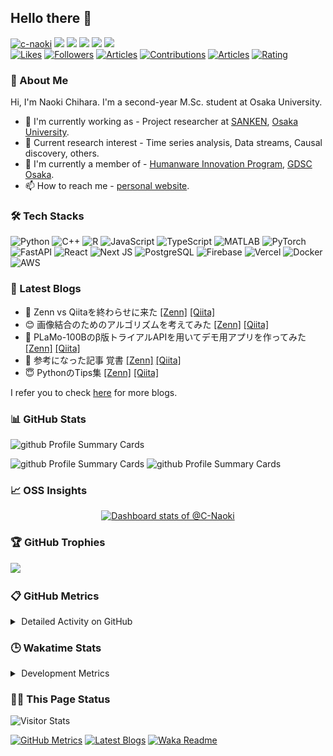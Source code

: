 ## Hello there 👋

<p align="left">
  <a href="https://github.com/c-naoki/c-naoki/"><img height="20" src="https://komarev.com/ghpvc/?username=c-naoki&style=plastic" alt="c-naoki"/></a>
  <a href="https://github.com/c-naoki"><img height="20" src="https://img.shields.io/github/followers/c-naoki?label=followers&logo=github&style=plastic"/></a>
  <a href="https://github.com/c-naoki"><img height="20" src="https://img.shields.io/github/stars/c-naoki?logo=github&style=plastic"/></a>
  <a href="http://x.com/c_naoki13"><img height="20" src="https://img.shields.io/badge/X-c__naoki13-000000.svg?style=plastic&logo=x"/></a>
  <a href="https://www.linkedin.com/in/c-naoki"><img height="20" src="https://img.shields.io/badge/LinkedIn-c--naoki-%230A66C2.svg?style=plastic&logo=LinkedIn&logoColor=white"/></a>
  <a href="https://c-naoki.vercel.app/"><img height="20" src="https://img.shields.io/badge/Website-visit-027B58?logo=codepen&style=plastic"/></a></br>
  <a href="https://zenn.dev/naoki0103"><img height="20" src="https://badgen.org/img/zenn/naoki0103/likes?style=plastic" alt="Likes"/></a>
  <a href="https://zenn.dev/naoki0103"><img height="20" src="https://badgen.org/img/zenn/naoki0103/followers?style=plastic" alt="Followers" /></a>
  <a href="https://zenn.dev/naoki0103"><img height="20" src="https://badgen.org/img/zenn/naoki0103/articles?style=plastic" alt="Articles" /></a>
  <a href="https://qiita.com/c-naoki"><img height="20" src="https://badgen.org/img/qiita/C-naoki/contributions?style=plastic" alt="Contributions"/></a>
  <a href="https://qiita.com/c-naoki"><img height="20" src="https://badgen.org/img/qiita/c-naoki/articles?style=plastic" alt="Articles" /></a>
  <a href="https://atcoder.jp/users/c_naoki?contestType=algo"><img height="20" src="https://badgen.org/img/atcoder/c_naoki/rating/algorithm?style=plastic" alt="Rating" /></a>
</p>

### 🌟 About Me
Hi, I'm Naoki Chihara. I'm a second-year M.Sc. student at Osaka University.
- 🧳 I'm currently working as - Project researcher at <a href="https://www.sanken.osaka-u.ac.jp/en/" target="_blank">SANKEN</a>, <a href="https://www.sanken.osaka-u.ac.jp/en/" target="_blank">Osaka University</a>.
- 🌱 Current research interest -  Time series analysis, Data streams, Causal discovery, others.
- 👥 I'm currently a member of - <a href="https://www.humanware.osaka-u.ac.jp/en/" target="_blank">Humanware Innovation Program</a>, <a href="https://gdsc-osaka.jp/" target="_blank">GDSC Osaka</a>.
- 📫 How to reach me - <a href="https://c-naoki.vercel.app/" target="_blank">personal website</a>.

### 🛠️ Tech Stacks
![Python](https://img.shields.io/badge/Python-3670A0?style=for-the-badge&logo=python&logoColor=ffdd54&style=plastic)
![C++](https://img.shields.io/badge/C++-%2300599C.svg?style=for-the-badge&logo=c%2B%2B&logoColor=white&style=plastic)
![R](https://img.shields.io/badge/R-276DC3?style=for-the-badge&logo=r&logoColor=white&style=plastic)
![JavaScript](https://img.shields.io/badge/JavaScript-F7DF1E?style=for-the-badge&logo=javascript&logoColor=black&style=plastic)
![TypeScript](https://img.shields.io/badge/TypeScript-3178C6?style=for-the-badge&logo=typescript&logoColor=white&style=plastic)
![MATLAB](https://img.shields.io/badge/MATLAB-e16737?style=for-the-badge&logo=matlab&logoColor=white&style=plastic)
![PyTorch](https://img.shields.io/badge/PyTorch-%23EE4C2C.svg?style=for-the-badge&logo=PyTorch&logoColor=white&style=plastic)
![FastAPI](https://img.shields.io/badge/FastAPI-005571?style=for-the-badge&logo=fastapi&style=plastic)
![React](https://img.shields.io/badge/React-20232A?style=for-the-badge&logo=react&logoColor=61DAFB&style=plastic)
![Next JS](https://img.shields.io/badge/Next.js-000000?style=for-the-badge&logo=next.js&logoColor=white&style=plastic)
![PostgreSQL](https://img.shields.io/badge/PostgreSQL-316192?style=for-the-badge&logo=postgresql&logoColor=white&style=plastic)
![Firebase](https://img.shields.io/badge/Firebase-FFCA28?style=for-the-badge&logo=firebase&logoColor=black&style=plastic)
![Vercel](https://img.shields.io/badge/Vercel-000000?style=for-the-badge&logo=vercel&logoColor=white&style=plastic)
![Docker](https://img.shields.io/badge/Docker-2496ED?style=for-the-badge&logo=docker&logoColor=white&style=plastic)
![AWS](https://img.shields.io/badge/AWS-232F3E?style=for-the-badge&logo=amazon-web-services&logoColor=white&style=plastic)

### 📖 Latest Blogs
<!--START_SECTION:blogs-->
- 🤖 Zenn vs Qiitaを終わらせに来た [[Zenn]](https://zenn.dev//naoki0103/articles/zenn-qiita-sync-workflow) [[Qiita]](https://qiita.com/C-naoki/items/5c5609b82a67335bf3be)
- 😊 画像結合のためのアルゴリズムを考えてみた [[Zenn]](https://zenn.dev//naoki0103/articles/image-stitcher-application) [[Qiita]](https://qiita.com/C-naoki/items/bf973b041709ad0cd635)
- 🙆 PLaMo-100Bのβ版トライアルAPIを用いてデモ用アプリを作ってみた [[Zenn]](https://zenn.dev//naoki0103/articles/plamo100b-demo) [[Qiita]](https://qiita.com/C-naoki/items/5c1f5bb06da94cc00b4b)
- 🌝 参考になった記事 覚書 [[Zenn]](https://zenn.dev//naoki0103/articles/informative-articles) [[Qiita]](https://qiita.com/C-naoki/items/71fe7fb602a388c4df6c)
- 😇 PythonのTips集 [[Zenn]](https://zenn.dev//naoki0103/articles/python-tips-collection) [[Qiita]](https://qiita.com/C-naoki/items/015d40f2fb639cb43034)
<!--END_SECTION:blogs-->
I refer you to check [here](./docs/blogs.md) for more blogs.

### 📊 GitHub Stats
<span>
  <img alt="github Profile Summary Cards" height="270" src="https://github-readme-streak-stats.herokuapp.com/?user=C-Naoki&theme=onedark" />
</span>
<p>
  <span>
    <img alt="github Profile Summary Cards" height="197.5" src="https://github-readme-stats.vercel.app/api/top-langs/?username=C-Naoki&hide=jupyter%20notebook&theme=onedark" />
  </span>
  <span>
    <img alt="github Profile Summary Cards" height="197.5" src="https://github-readme-stats.vercel.app/api?username=C-Naoki&count_private=true&show_icons=true&theme=onedark" />
  </span>
</p>

### 📈 OSS Insights

<!-- Copy-paste in your Readme.md file -->

<a href="https://next.ossinsight.io/widgets/official/compose-user-dashboard-stats?user_id=74347818" target="_blank" style="display: block" align="center">
  <picture>
    <source media="(prefers-color-scheme: dark)" srcset="https://next.ossinsight.io/widgets/official/compose-user-dashboard-stats/thumbnail.png?user_id=74347818&image_size=auto&color_scheme=dark" width="685" height="auto">
    <img alt="Dashboard stats of @C-Naoki" src="https://next.ossinsight.io/widgets/official/compose-user-dashboard-stats/thumbnail.png?user_id=74347818&image_size=auto&color_scheme=light" width="685" height="auto">
  </picture>
</a>

<!-- Made with [OSS Insight](https://ossinsight.io/) -->

### 🏆 GitHub Trophies
![](https://github-trophies.vercel.app/?username=C-Naoki&theme=onedark)

### 📋 GitHub Metrics
<details>
    <summary>&thinsp;Detailed Activity on GitHub</summary>

[![Metrics](https://github.com/c-naoki/c-naoki/blob/main/images/github-metrics.svg)](https://github.com/lowlighter/metrics)

</details>

### 🕒 Wakatime Stats
<details>
    <summary>&thinsp;Development Metrics</summary>

<!--START_SECTION:waka-->
![Code Time](http://img.shields.io/badge/Code%20Time-667%20hrs%2017%20mins-blue)

![Profile Views](http://img.shields.io/badge/Profile%20Views-0-blue)

**🐱 My GitHub Data** 

> 📦 516.9 kB Used in GitHub's Storage 
 > 
> 🏆 1,519 Contributions in the Year 2025
 > 
> 🚫 Not Opted to Hire
 > 
> 📜 29 Public Repositories 
 > 
> 🔑 20 Private Repositories 
 > 
**I'm an Early 🐤** 

```text
🌞 Morning                1792 commits        ███████████░░░░░░░░░░░░░░   45.46 % 
🌆 Daytime                1023 commits        ██████░░░░░░░░░░░░░░░░░░░   25.95 % 
🌃 Evening                728 commits         █████░░░░░░░░░░░░░░░░░░░░   18.47 % 
🌙 Night                  399 commits         ███░░░░░░░░░░░░░░░░░░░░░░   10.12 % 
```
📅 **I'm Most Productive on Tuesday** 

```text
Monday                   462 commits         ███░░░░░░░░░░░░░░░░░░░░░░   11.72 % 
Tuesday                  671 commits         ████░░░░░░░░░░░░░░░░░░░░░   17.02 % 
Wednesday                534 commits         ███░░░░░░░░░░░░░░░░░░░░░░   13.55 % 
Thursday                 568 commits         ████░░░░░░░░░░░░░░░░░░░░░   14.41 % 
Friday                   608 commits         ████░░░░░░░░░░░░░░░░░░░░░   15.42 % 
Saturday                 519 commits         ███░░░░░░░░░░░░░░░░░░░░░░   13.17 % 
Sunday                   580 commits         ████░░░░░░░░░░░░░░░░░░░░░   14.71 % 
```


📊 **This Week I Spent My Time On** 

```text
🕑︎ Time Zone: Asia/Tokyo

💬 Programming Languages: 
Python                   40 hrs 34 mins      █████████████████████░░░░   85.19 % 
Other                    4 hrs 43 mins       ██░░░░░░░░░░░░░░░░░░░░░░░   09.92 % 
Bash                     1 hr 27 mins        █░░░░░░░░░░░░░░░░░░░░░░░░   03.05 % 
Markdown                 14 mins             ░░░░░░░░░░░░░░░░░░░░░░░░░   00.51 % 
CSV                      11 mins             ░░░░░░░░░░░░░░░░░░░░░░░░░   00.42 % 

🔥 Editors: 
VS Code                  47 hrs 37 mins      █████████████████████████   100.00 % 

💻 Operating System: 
Mac                      31 hrs 9 mins       ████████████████░░░░░░░░░   65.40 % 
Linux                    16 hrs 28 mins      █████████░░░░░░░░░░░░░░░░   34.60 % 
```

**I Mostly Code in Jupyter Notebook** 

```text
Jupyter Notebook         16 repos            █████████░░░░░░░░░░░░░░░░   34.04 % 
Python                   14 repos            ███████░░░░░░░░░░░░░░░░░░   29.79 % 
TypeScript               5 repos             ███░░░░░░░░░░░░░░░░░░░░░░   10.64 % 
TeX                      4 repos             ██░░░░░░░░░░░░░░░░░░░░░░░   08.51 % 
Makefile                 2 repos             █░░░░░░░░░░░░░░░░░░░░░░░░   04.26 % 
```



**Timeline**

![Lines of Code chart](https://raw.githubusercontent.com/C-Naoki/C-Naoki/main/assets/bar_graph.png)


 Last Updated on 25/07/2025 18:44:59 UTC
<!--END_SECTION:waka-->

</details>

### 💁‍♂️ This Page Status

<div align="left">
    <img alt="Visitor Stats"
        src="https://widgetbite.com/stats/c-naoki"/>
</div>

[![GitHub Metrics](https://github.com/C-Naoki/C-Naoki/actions/workflows/github-metrics.yaml/badge.svg)](https://github.com/C-Naoki/C-Naoki/actions/workflows/github-metrics.yaml)
[![Latest Blogs](https://github.com/C-Naoki/C-Naoki/actions/workflows/latest-blogs.yaml/badge.svg)](https://github.com/C-Naoki/C-Naoki/actions/workflows/latest-blogs.yaml)
[![Waka Readme](https://github.com/C-Naoki/C-Naoki/actions/workflows/waka-readme.yaml/badge.svg)](https://github.com/C-Naoki/C-Naoki/actions/workflows/waka-readme.yaml)
